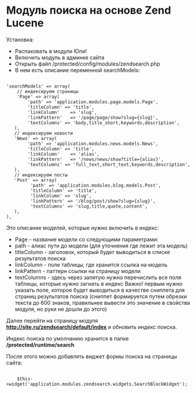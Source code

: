 Модуль поиска на основе Zend Lucene
===================================

Установка:

- Распаковать в модули Юпи!
- Включить модуль в админке сайта
- Открыть файл /protected/config/modules/zendsearch.php
- В нем есть описание переменной searchModels:

<pre><code class="php">
'searchModels' => array(
    // индексируем страницы
    'Page' => array(
        'path' => 'application.modules.page.models.Page',
        'titleColumn' => 'title',
        'linkColumn'	=> 'slug',
        'linkPattern'	=> '/page/page/show?slug={slug}',
        'textColumns' => 'body,title_short,keywords,description',
   ),
   // индексируем новости
   'News' => array(
        'path' => 'application.modules.news.models.News',
        'titleColumn' => 'title',
        'linkColumn'	=> 'alias',
        'linkPattern'	=> '/news/news/show?title={alias}',
        'textColumns' => 'full_text,short_text,keywords,description',
   ),
   // индексируем посты
   'Post' => array(
         'path' => 'application.modules.blog.models.Post',
         'titleColumn' => 'title',
         'linkColumn' => 'slug',
         'linkPattern' => '/blog/post/show?slug={slug}',
         'textColumns' => 'slug,title,quote,content',
   ),
),
</code></pre>


Это описание моделей, которые нужно включить в индекс:

- Page - название модели со следующими параметрами:
- path - алиас пути до модели (для уточнения где лежит эта модель)
- titleColumn - заголовок, который будет выводиться в списке результатов поиска
- linkColumn - поле таблицы, где хранится ссылка на модель
- linkPattern - паттерн ссылки на страницу модели
- textColumns - здесь через запятую нужно перечислить все поля таблицы, которые нужно загнать в индекс Важно! первым нужно указать поле, которое будет выводиться в качестве сниппета для страниц результатов поиска (сниппет формируется путем обрезки текста до 600 знаков, правильнее вывести это значение в свойства модуля, но руки не дошли до этого)

Далее перейти на страницу модуля **http://site.ru/zendsearch/default/index** и обновить индекс поиска.

Индекс поиска по умолчанию хранится в папке **/protected/runtime/search**


После этого можно добавлять виджет формы поиска на страницы сайта:
<pre><code class="php">
    $this->widget('application.modules.zendsearch.widgets.SearchBlockWidget');
</code></pre>
